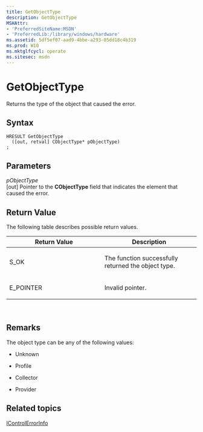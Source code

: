 ```yaml
---
title: GetObjectType
description: GetObjectType
MSHAttr:
- 'PreferredSiteName:MSDN'
- 'PreferredLib:/library/windows/hardware'
ms.assetid: 5df5ef07-aad9-4bbe-a293-05dd18c4b319
ms.prod: W10
ms.mktglfcycl: operate
ms.sitesec: msdn
---
```


# GetObjectType


Returns the type of the object that caused the error.

## Syntax


``` syntax
HRESULT GetObjectType
  ([out, retval] CObjectType* pObjectType)
;
```

## Parameters


<a href="" id="pobjecttype"></a>*pObjectType*  
\[out\] Pointer to the **CObjectType** field that indicates the element that caused the error.

## Return Value


The following table describes possible return values.

<table>
<colgroup>
<col width="50%" />
<col width="50%" />
</colgroup>
<thead>
<tr class="header">
<th>Return Value</th>
<th>Description</th>
</tr>
</thead>
<tbody>
<tr class="odd">
<td><p>S_OK</p></td>
<td><p>The function successfully returned the object type.</p></td>
</tr>
<tr class="even">
<td><p>E_POINTER</p></td>
<td><p>Invalid pointer.</p></td>
</tr>
</tbody>
</table>

 

## Remarks


The object type can be any of the following values:

-   Unknown

-   Profile

-   Collector

-   Provider

## Related topics


[IControlErrorInfo](icontrolerrorinfo.md)

 

 







